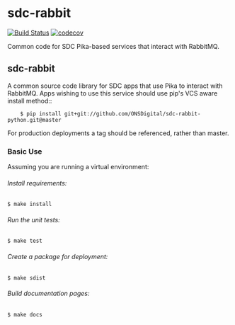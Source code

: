 # sdc-rabbit



[![Build Status](https://travis-ci.org/ONSdigital/sdc-rabbit-python.svg?branch=master)](https://www.codacy.com/app/ons-sdc/sdc-rabbit-python?utm_source=github.com&amp;utm_medium=referral&amp;utm_content=ONSdigital/sdx-rabbit-python&amp;utm_campaign=Badge_Grade) [![codecov](https://codecov.io/gh/ONSdigital/sdc-rabbit-python/branch/master/graph/badge.svg)](https://codecov.io/gh/ONSdigital/sdc-rabbit-python)

Common code for SDC Pika-based services that interact with RabbitMQ.

## sdc-rabbit

A common source code library for SDC apps that use Pika to interact with RabbitMQ.
Apps wishing to use this service should use pip's VCS aware install method::

```Shell
    $ pip install git+git://github.com/ONSDigital/sdc-rabbit-python.git@master
```

For production deployments a tag should be referenced, rather than master.

### Basic Use

Assuming you are running a virtual environment:

###### Install requirements:

    $ make install

###### Run the unit tests:

    $ make test

###### Create a package for deployment:

    $ make sdist

###### Build documentation pages:

    $ make docs
